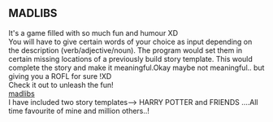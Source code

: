  ## MADLIBS
 
 It's a game filled with so much fun and humour XD  
 You will have to give certain words of your choice as input depending on the description (verb/adjective/noun). The program
 would set them in certain missing locations of a previously build story template. This would complete the story and make 
 it meaningful.Okay maybe not meaningful.. but giving you a ROFL for sure !XD  
 Check it out to unleash the fun!  
  [madlibs](/madlibs)  
  I have included two story templates--> HARRY POTTER and FRIENDS ....All time favourite of mine and million others..!  
